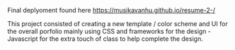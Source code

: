 
Final deplyoment found here https://musikavanhu.github.io/resume-2-/


This project consisted of creating a new template / color scheme and UI for the overall porfolio mainly using CSS and frameworks for the design - Javascript for the extra touch of class to help complete the design. 
